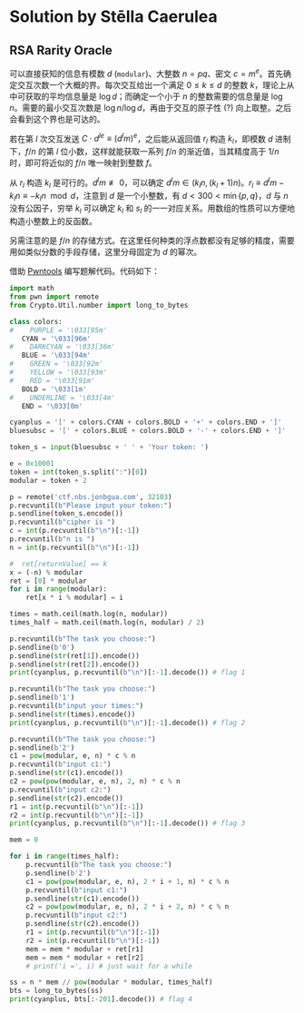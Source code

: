 <script src="https://cdn.mathjax.org/mathjax/latest/MathJax.js?config=TeX-AMS-MML_HTMLorMML" type="text/javascript"></script>
<script type="text/x-mathjax-config">
  MathJax.Hub.Config({
    tex2jax: {
      inlineMath: [ ['$','$'], ["\\(","\\)"] ],
      processEscapes: true
    }
  });
</script>
# Solution by Stēlla Caerulea

## RSA Rarity Oracle

可以直接获知的信息有模数 $d$ (`modular`)、大整数 $n=pq$、密文 $c=m^e$。首先确定交互次数一个大概的界。每次交互给出一个满足 $0\leq k\leq d$ 的整数 $k$，理论上从中可获取的平均信息量是 $\log d$；而确定一个小于 $n$ 的整数需要的信息量是 $\log n$。需要的最小交互次数是 $\log n/\log d$，再由于交互的原子性 (?) 向上取整。之后会看到这个界也是可达的。

若在第 $l$ 次交互发送 $C\cdot d^{le}\equiv(d^lm)^e$，之后能从返回值 $r_l$ 构造 $k_l$，即模数 $d$ 进制下，$f/n$ 的第 $l$ 位小数，这样就能获取一系列 $f/n$ 的渐近值，当其精度高于 $1/n$ 时，即可将近似的 $f/n$ 唯一映射到整数 $f$。

从 $r_l$ 构造 $k_l$ 是可行的。$d^lm\not\equiv 0$，可以确定 $d^lm\in(k_ln,(k_l+1)n)$。$r_l\equiv d^lm-k_ln\equiv-k_ln\mod d$，注意到 $d$ 是一个小整数，有 $d<300<\min\{p,q\}$，$d$ 与 $n$ 没有公因子，穷举 $k_l$ 可以确定 $k_l$ 和 $s_l$ 的一一对应关系。用数组的性质可以方便地构造小整数上的反函数。

另需注意的是 $f/n$ 的存储方式。在这里任何种类的浮点数都没有足够的精度，需要用如类似分数的手段存储，这里分母固定为 $d$ 的幂次。

借助 [Pwntools](https://github.com/Gallopsled/pwntools) 编写题解代码。代码如下：

```py
import math
from pwn import remote
from Crypto.Util.number import long_to_bytes

class colors:
#    PURPLE = '\033[95m'
   CYAN = '\033[96m'
#    DARKCYAN = '\033[36m'
   BLUE = '\033[94m'
#    GREEN = '\033[92m'
#    YELLOW = '\033[93m'
#    RED = '\033[91m'
   BOLD = '\033[1m'
#    UNDERLINE = '\033[4m'
   END = '\033[0m'

cyanplus = '[' + colors.CYAN + colors.BOLD + '+' + colors.END + ']'
bluesubsc = '[' + colors.BLUE + colors.BOLD + '-' + colors.END + ']'

token_s = input(bluesubsc + ' ' + 'Your token: ')

e = 0x10001
token = int(token_s.split(":")[0])
modular = token + 2

p = remote('ctf.nbs.jonbgua.com', 32103)
p.recvuntil(b"Please input your token:")
p.sendline(token_s.encode())
p.recvuntil(b"cipher is ")
c = int(p.recvuntil(b"\n")[:-1])
p.recvuntil(b"n is ")
n = int(p.recvuntil(b"\n")[:-1])

#  ret[returnValue] == k
x = (-n) % modular
ret = [0] * modular
for i in range(modular):
    ret[x * i % modular] = i

times = math.ceil(math.log(n, modular))
times_half = math.ceil(math.log(n, modular) / 2)

p.recvuntil(b"The task you choose:")
p.sendline(b'0')
p.sendline(str(ret[1]).encode())
p.sendline(str(ret[2]).encode())
print(cyanplus, p.recvuntil(b"\n")[:-1].decode()) # flag 1

p.recvuntil(b"The task you choose:")
p.sendline(b'1')
p.recvuntil(b"input your times:")
p.sendline(str(times).encode())
print(cyanplus, p.recvuntil(b"\n")[:-1].decode()) # flag 2

p.recvuntil(b"The task you choose:")
p.sendline(b'2')
c1 = pow(modular, e, n) * c % n
p.recvuntil(b"input c1:")
p.sendline(str(c1).encode())
c2 = pow(pow(modular, e, n), 2, n) * c % n
p.recvuntil(b"input c2:")
p.sendline(str(c2).encode())
r1 = int(p.recvuntil(b"\n")[:-1])
r2 = int(p.recvuntil(b"\n")[:-1])
print(cyanplus, p.recvuntil(b"\n")[:-1].decode()) # flag 3

mem = 0

for i in range(times_half):
    p.recvuntil(b"The task you choose:")
    p.sendline(b'2')
    c1 = pow(pow(modular, e, n), 2 * i + 1, n) * c % n
    p.recvuntil(b"input c1:")
    p.sendline(str(c1).encode())
    c2 = pow(pow(modular, e, n), 2 * i + 2, n) * c % n
    p.recvuntil(b"input c2:")
    p.sendline(str(c2).encode())
    r1 = int(p.recvuntil(b"\n")[:-1])
    r2 = int(p.recvuntil(b"\n")[:-1])
    mem = mem * modular + ret[r1]
    mem = mem * modular + ret[r2]
    # print('i =', i) # just wait for a while

ss = n * mem // pow(modular * modular, times_half)
bts = long_to_bytes(ss)
print(cyanplus, bts[:-201].decode()) # flag 4

```
